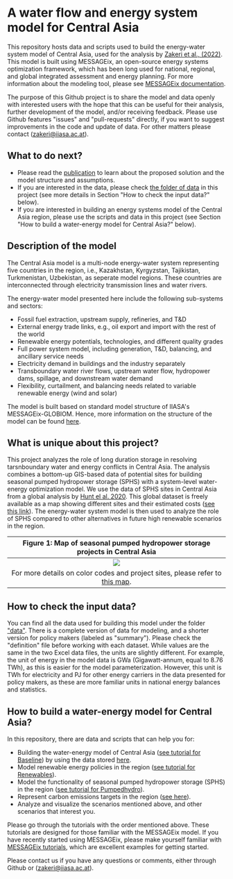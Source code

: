 # A water flow and energy system model for Central Asia
This repository hosts data and scripts used to build the energy-water system model of Central Asia,
used for the analysis by [Zakeri et al., (2022)](https://doi.org/10.1016/j.est.2022.104587).
This model is built using MESSAGEix, an open-source energy systems optimization framework, which has been
long used for national, regional, and global integrated assessment and energy planning.
For more information about the modeling tool, please see [MESSAGEix documentation](https://docs.messageix.org/en/stable/index.html).

The purpose of this Github project is to share the model and data openly with interested users
with the hope that this can be useful for their analysis, further development of the model,
and/or receiving feedback. Please use Github features "issues" and "pull-requests" directly,
if you want to suggest improvements in the code and update of data.
For other matters please contact (zakeri@iiasa.ac.at).

## What to do next?
- Please read the [publication](https://doi.org/10.1016/j.est.2022.104587) to learn about the proposed solution and the model structure and assumptions.
- If you are interested in the data, please check [the folder of data](https://github.com/iiasa/central-asia-storage/data) in this project (see more details in Section "How to check the input data?" below).
- If you are interested in building an energy systems model of the Central Asia region, please use the scripts and data in this project (see Section "How to build a water-energy model for Central Asia?" below).

## Description of the model
The Central Asia model is a multi-node energy-water system representing five countries in the region, i.e.,
Kazakhstan, Kyrgyzstan, Tajikistan, Turkmenistan, Uzbekistan, as seperate model regions.
These countries are interconnected through electricity transmission lines and water rivers.

The energy-water model presented here include the following sub-systems and sectors:
- Fossil fuel extraction, upstream supply, refineries, and T&D
- External energy trade links, e.g., oil export and import with the rest of the world
- Renewable energy potentials, technologies, and different quality grades
- Full power system model, including generation, T&D, balancing, and ancillary service needs
- Electricity demand in buildings and the industry separately
- Transboundary water river flows, upstream water flow, hydropower dams, spillage, and downstream water demand
- Flexibility, curtailment, and balancing needs related to variable renewable energy (wind and solar)

The model is built based on standard model structure of IIASA's MESSAGEix-GLOBIOM. 
Hence, more information on the structure of the model can be found [here](https://docs.messageix.org/projects/global/en/latest/).

## What is unique about this project?
This project analyzes the role of long duration storage in resolving tarsnboundary water and energy conflicts in Central Asia. The analysis combines a bottom-up GIS-based data of potential sites for building seasonal pumped hydropower storage (SPHS) with a system-level water-energy optimization model. We use the data of SPHS sites in Central Asia from a global analysis by [Hunt el al. 2020](https://www.nature.com/articles/s41467-020-14555-y). This global dataset is freely available as a map showing different sites and their estimated costs ([see this link](https://www.google.com/maps/d/u/0/viewer?mid=1O9aK_dTL3mDOgLgY2G0BSgmlHqRNSlHA&ll=39.428912967790694%2C67.41181640624998&z=6)). The energy-water system model is then used to analyze the role of SPHS compared to other alternatives in future high renewable scenarios in the region.

|Figure 1: Map of seasonal pumped hydropower storage projects in Central Asia
|:--:|
|![](https://github.com/iiasa/central-asia-storage/blob/main/scripts/_static/sphs_projects.JPG)|
| For more details on color codes and project sites, please refer to [this map](https://www.google.com/maps/d/u/0/viewer?mid=1O9aK_dTL3mDOgLgY2G0BSgmlHqRNSlHA&ll=39.428912967790694%2C67.41181640624998&z=6).

## How to check the input data?
You can find all the data used for building this model under the folder ["data"](https://github.com/iiasa/central-asia-storage/data).
There is a complete version of data for modeling, and a shorter version for policy makers (labeled as "summary"). Please check the "definition" file before working with each dataset. While values are the same in the two Excel data files, the units are slightly different. For example, the unit of energy in the model
data is GWa (Gigawatt-annum, equal to 8.76 TWh), as this is easier for the model parameterization. However, this unit is TWh for electricity and PJ
for other energy carriers in the data presented for policy makers, as these are more familiar units in national energy balances and statistics.

## How to build a water-energy model for Central Asia?
In this repository, there are data and scripts that can help you for:
- Building the water-energy model of Central Asia ([see tutorial for Baseline](https://github.com/iiasa/central-asia-storage/scripts/interface_baseline.ipynb)) by using the data stored
[here](https://github.com/iiasa/central-asia-storage/data).
- Model renewable energy policies in the region ([see tutorial for Renewables](https://github.com/iiasa/central-asia-storage/scripts/interface_renewable.ipynb)).
- Model the functionality of seasonal pumped hydropower storage (SPHS) in the region ([see tutorial for Pumpedhydro](https://github.com/iiasa/central-asia-storage/scripts/interface_pumpedhydro.ipynb)).
- Represent carbon emissions targets in the region ([see here](https://github.com/iiasa/central-asia-storage/scripts/interface_pumpedhydro.ipynb)).
- Analyze and visualize the scenarios mentioned above, and other scenarios that interest you.

Please go through the tutorials with the order mentioned above. These tutorials are designed
for those familiar with the MESSAGEix model. If you have recently started using MESSAGEix, please make yourself 
familiar with [MESSAGEix tutorials](https://github.com/iiasa/message_ix/tree/main/tutorial/westeros), which are excellent examples for getting started.

Please contact us if you have any questions or comments, either through Github or (zakeri@iiasa.ac.at).
